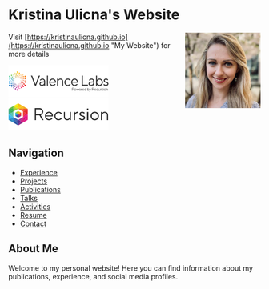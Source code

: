 # Kristina Ulicna's Website

<img width="30%" align="right" alt="LIDo_Int" src="./assets/profile_pic.jpeg" margin-left="70px" margin-right="70px"/>

Visit [https://kristinaulicna.github.io](https://kristinaulicna.github.io "My Website") for more details

![Valence Labs](./assets/sign_vl.png)   ![Recursion Pharma](./assets/sign_rxrx.png)


## Navigation

<!-- - [Home | Landing Page](./pages/index.html) -->
- [Experience](./pages/experience.md)
- [Projects](./pages/projects.md)
- [Publications](./pages/publications.md)
- [Talks](./pages/talks.md)
- [Activities](./pages/activities.md)
- [Resume](./pages/CV_Kristina_Ulicna.pdf)
- [Contact](./pages/contact.md)

## About Me

Welcome to my personal website! Here you can find information about my publications, experience, and social media profiles.
